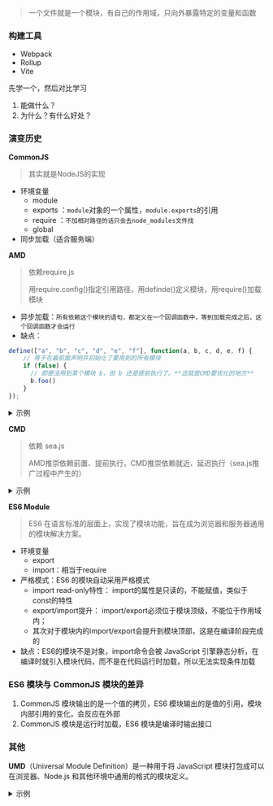 > 一个文件就是一个模块，有自己的作用域，只向外暴露特定的变量和函数

### 构建工具

- Webpack
- Rollup
- Vite

先学一个，然后对比学习
1. 能做什么？
2. 为什么？有什么好处？

### 演变历史

**CommonJS**
> 其实就是NodeJS的实现
- 环境变量
  - module
  - exports ：`module`对象的一个属性，`module.exports`的引用
  - require ：`不加相对路径的话只会去node_modules文件找`
  - global
- 同步加载（适合服务端）

**AMD**
> 依赖require.js
> 
> 用require.config()指定引用路径，用definde()定义模块，用require()加载模块
- 异步加载：`所有依赖这个模块的语句，都定义在一个回调函数中，等到加载完成之后，这个回调函数才会运行`
- 缺点：
```js
define(["a", "b", "c", "d", "e", "f"], function(a, b, c, d, e, f) { 
    // 等于在最前面声明并初始化了要用到的所有模块
    if (false) {
      // 即便没用到某个模块 b，但 b 还是提前执行了。**这就是CMD要优化的地方**
      b.foo()
    } 
});
```
  
<details>
  <summary>示例</summary>
<pre>
```js
/** 网页中引入require.js及main.js **/
<\script src="js/require.js" data-main="js/main"></>
/** main.js 入口文件/主模块 **/
// 首先用config()指定各模块路径和引用名
require.config({
  baseUrl: "js/lib",
  paths: {
    "jquery": "jquery.min",  //实际路径为js/lib/jquermin.js
    "underscore": "underscore.min",
  }
});
// 执行基本操作
require(["jquery","underscore"],function($,_){
  // some code here
})
// 定义math.js模块
define(function () {
    var basicNum = 0;
    var add = function (x, y) {
        return x + y;
    };
    return {
        add: add,
        basicNum :basicNum
    };
})
// 定义一个依赖underscore.js的模块
define(['underscore'],function(_){
  var classify = function(list){
    _.countBy(list,function(num){
      return num > 30 ? 'old' : 'young';
    })
  };
  return {
    classify :classify
  };
}
// 引用模块，将模块放在[]内
require(['jquery', 'math'],function($, math){
  var sum = math.add(10,20);
  $("#sum").html(sum);
});
```

</pre>
</details>


**CMD**
> 依赖 sea.js
> 
> AMD推崇依赖前置、提前执行，CMD推崇依赖就近、延迟执行（sea.js推广过程中产生的）

<details>
  <summary>示例</summary>
<pre>
```js
  /** CMD写法 **/
  define(function(require, exports, module) {
      var a = require('./a'); //在需要时申明
      a.doSomething();
      if (false) {
          var b = require('./b');
          b.doSomething();
      }
  });
  /** sea.js **/
  // 定义模块 math.js
  define(function(require, exports, module) {
      var $ = require('jquery.js');
      var add = function(a,b){
          return a+b;
      }
      exports.add = add;
  });
  // 加载模块
  seajs.use(['math.js'], function(math){
      var sum = math.add(1+2);
  });
```
</pre>
</details>

**ES6 Module**
> ES6 在语言标准的层面上，实现了模块功能，旨在成为浏览器和服务器通用的模块解决方案。
- 环境变量
  - export
  - import：相当于require
- 严格模式：ES6 的模块自动采用严格模式
  - import read-only特性： import的属性是只读的，不能赋值，类似于const的特性
  - export/import提升： import/export必须位于模块顶级，不能位于作用域内；
  - 其次对于模块内的import/export会提升到模块顶部，这是在编译阶段完成的
- 缺点：ES6的模块不是对象，import命令会被 JavaScript 引擎静态分析，在编译时就引入模块代码，而不是在代码运行时加载，所以无法实现条件加载

### ES6 模块与 CommonJS 模块的差异

1. CommonJS 模块输出的是一个值的拷贝，ES6 模块输出的是值的引用，模块内部引用的变化，会反应在外部
2. CommonJS 模块是运行时加载，ES6 模块是编译时输出接口

### 其他
**UMD**（Universal Module Definition）是一种用于将 JavaScript 模块打包成可以在浏览器、Node.js 和其他环境中通用的格式的模块定义。
<details>
  <summary>示例</summary>
<pre>
```js
  (function (root, factory) {
    if (typeof define === 'function' &&   define.amd) {
      // AMD环境
      define(['react'], factory);
    } else if (typeof exports ===   'object' && typeof module === 'object') {
      // CommonJS环境（如Node.js）
      var React = require('react');
      module.exports = factory(React);
    } else {
      // 全局变量环境
      root.YourModule = factory(root.React);
    }
  }(typeof self !== 'undefined' ? self :  this, function (React) {
    // 这里写你的模块代码
  
    // 返回你的模块或组件
    return YourModule;
  }));

  上面的代码是一个自执行函数，它会根据模块加载器（比如 AMD 或 CommonJS）的可用性来决定如何导出模块。
在 AMD 环境中，使用define来导出模块，设置依赖项为react，并调用工厂函数来创建模块。
在 CommonJS 环境中，使用module.exports导出模块，并将依赖项react作为参数传递给工厂函数来创建模块。
在全局变量环境中，将模块绑定到全局对象上，这里假设 React 已经被全局变量window或global引入。
你可以将上述代码保存为一个单独的文件（例如your-module.js），然后可以在浏览器环境中通过script标签引入该文件，或在 Node.js 环境中使用require函数引入该模块。
UMD 模块定义允许你以一种通用的方式将模块作为依赖引入到不同的环境中，使你的代码更具灵活性和可重用性。
```
</pre>
</details>



### 参考
> https://www.cnblogs.com/chenwenhao/p/12153332.html
>
> https://juejin.cn/post/6844903744518389768